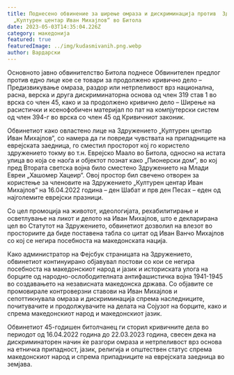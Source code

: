 ```yaml
---
title: Поднесено обвинение за ширење омраза и дискриминација против  Здружението
  „Културен центар Иван Михајлов“ во Битола
date: 2023-05-03T14:35:04.226Z
category: македонија
featured: true
featuredImage: ../img/kudasmivanih.png.webp
author: Вардарски
---
```


<!--StartFragment-->

Основното јавно обвинителство Битола поднесе Обвинителен предлог против едно лице кое се товари за продолжено кривично дело – Предизвикување омраза, раздор или нетрпеливост врз национална, расна, верска и друга дискриминаторна основа од член 319 став 1 во врска со член 45, како и за продолжено кривично дело – Ширење на расистички и ксенофобичен материјал по пат на компјутерски систем од член 394-г во врска со член 45 од Кривичниот законик.

Обвинетиот како овластено лице на Здружението „Културен центар Иван Михајлов“, со намера да ги повреди чувствата на припадниците на еврејската заедница, го сместил просторот кој го користело здружението токму во т.н. Еврејско Маало во Битола, односно на истата улица во која се наоѓа и објектот познат како „Пионерски дом“*,* во кој пред Втората светска војна било сместено Здружението на Млади Евреи „Хашомер Хацеир“. Овој простор бил свечено отворен за користење за членовите на Здружението „Културен центар Иван Михајлов“ на 16.04.2022 година – ден Шабат и прв ден Песах – еден од најголемите еврејски празници.

Со цел промоција на животот, идеологијата, рехабилитирање и осветлување на ликот и делото на Иван Михајлов, што е декларирана цел во Статутот на Здружението, обвинетиот дозволил на влезот во просториите да биде поставена табла со цитат од Иван Ванчо Михајлов со кој се негира посебноста на македонската нација.

Како администратор на Фејсбук страницата на Здружението, обвинетиот континуирано објавувал постови со кои се негира посебноста на македонскиот народ и јазик и историската улога на борците од народно-ослободителната антифашистичка војна 1941-1945 во создавањето на независната македонска држава. Со објавите се промовирале контроверзни ставови на Иван Михајлов и сепоттикнувала омраза и дискриминација спрема наследниците, почитувачите и продолжувачите на делата на Сојузот на борците, како и спрема македонскиот народ и македонскиот јазик. ​

Обвинетиот 45-годишен битолчанец ги сторил кривичните дела во периодот од 16.04.2022 година до 22.03.2023 година, свесен декa на дискриминаторен начин ќе разгори омраза и нетрпеливост врз основа на етничка припадност, јазик, религија и општествен статус спрема македонскиот народ и спрема припадниците на еврејската заедница во земјава.

<!--EndFragment-->
